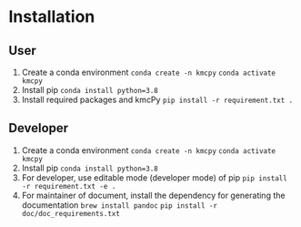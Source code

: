 # Installation


## User

1. Create a conda environment
`conda create -n kmcpy`
`conda activate kmcpy`
2. Install pip
`conda install python=3.8`
3. Install required packages and kmcPy
`pip install -r requirement.txt .`

## Developer

1. Create a conda environment
`conda create -n kmcpy`
`conda activate kmcpy`
2. Install pip
`conda install python=3.8`
3. For developer, use editable mode (developer mode) of pip
`pip install -r requirement.txt -e .`
4. For maintainer of document, install the dependency for generating the documentation
`brew install pandoc`
`pip install -r doc/doc_requirements.txt`
